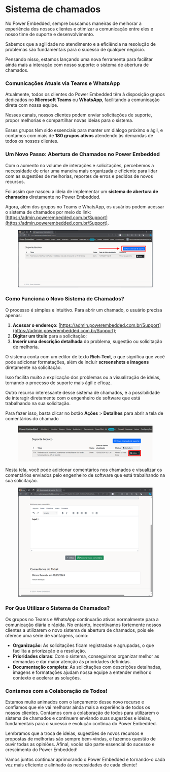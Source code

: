 # Sistema de chamados

No Power Embedded, sempre buscamos maneiras de melhorar a experiência dos nossos clientes e otimizar a comunicação entre eles e nosso time de suporte e desenvolvimento.&#x20;

Sabemos que a agilidade no atendimento e a eficiência na resolução de problemas são fundamentais para o sucesso de qualquer negócio.

Pensando nisso, estamos lançando uma nova ferramenta para facilitar ainda mais a interação com nosso suporte: o sistema de abertura de chamados.



### Comunicações Atuais via Teams e WhatsApp

Atualmente, todos os clientes do Power Embedded têm à disposição grupos dedicados no **Microsoft Teams** ou **WhatsApp**, facilitando a comunicação direta com nossa equipe.

Nesses canais, nossos clientes podem enviar solicitações de suporte, propor melhorias e compartilhar novas ideias para o sistema.

Esses grupos têm sido essenciais para manter um diálogo próximo e ágil, e contamos com mais de **180 grupos ativos** atendendo às demandas de todos os nossos clientes.



### Um Novo Passo: Abertura de Chamados no Power Embedded

Com o aumento no volume de interações e solicitações, percebemos a necessidade de criar uma maneira mais organizada e eficiente para lidar com as sugestões de melhorias, reportes de erros e pedidos de novos recursos.

Foi assim que nasceu a ideia de implementar um **sistema de abertura de chamados** diretamente no Power Embedded.

Agora, além dos grupos no Teams e WhatsApp, os usuários podem acessar o sistema de chamados por meio do link: [https://admin.powerembedded.com.br/Support](https://admin.powerembedded.com.br/Support).

<figure><img src="../.gitbook/assets/image (295).png" alt=""><figcaption></figcaption></figure>



### Como Funciona o Novo Sistema de Chamados?

O processo é simples e intuitivo. Para abrir um chamado, o usuário precisa apenas:

1. **Acessar o endereço**: [https://admin.powerembedded.com.br/Support](https://admin.powerembedded.com.br/Support);
2. **Digitar um título** para a solicitação;
3. **Inserir uma descrição detalhada** do problema, sugestão ou solicitação de melhoria.

O sistema conta com um editor de texto **Rich-Text**, o que significa que você pode adicionar formatações, além de incluir **screenshots e imagens** diretamente na solicitação.

Isso facilita muito a explicação dos problemas ou a visualização de ideias, tornando o processo de suporte mais ágil e eficaz.

Outro recurso interessante desse sistema de chamados, é a possibilidade de interagir diretamente com o engenheiro de software que está trabalhando na sua solicitação.

Para fazer isso, basta clicar no botão **Ações** > **Detalhes** para abrir a tela de comentários do chamado

<figure><img src="../.gitbook/assets/image (296).png" alt=""><figcaption></figcaption></figure>

Nesta tela, você pode adicionar comentários nos chamados e visualizar os comentários enviados pelo engenheiro de software que está trabalhando na sua solicitação.

<figure><img src="../.gitbook/assets/image (297).png" alt=""><figcaption></figcaption></figure>



### Por Que Utilizar o Sistema de Chamados?

Os grupos no Teams e WhatsApp continuarão ativos normalmente para a comunicação diária e rápida. No entanto, incentivamos fortemente nossos clientes a utilizarem o novo sistema de abertura de chamados, pois ele oferece uma série de vantagens, como:

* **Organização**: As solicitações ficam registradas e agrupadas, o que facilita a priorização e a resolução.
* **Prioridades claras**: Com o sistema, conseguimos organizar melhor as demandas e dar maior atenção às prioridades definidas.
* **Documentação completa**: As solicitações com descrições detalhadas, imagens e formatações ajudam nossa equipe a entender melhor o contexto e acelerar as soluções.



### Contamos com a Colaboração de Todos!

Estamos muito animados com o lançamento desse novo recurso e confiamos que ele vai melhorar ainda mais a experiência de todos os nossos clientes. Contamos com a colaboração de todos para utilizarem o sistema de chamados e continuem enviando suas sugestões e ideias, fundamentais para o sucesso e evolução contínua do Power Embedded.

Lembramos que a troca de ideias, sugestões de novos recursos e propostas de melhorias são sempre bem-vindas, e fazemos questão de ouvir todas as opiniões. Afinal, vocês são parte essencial do sucesso e crescimento do Power Embedded!

Vamos juntos continuar aprimorando o Power Embedded e tornando-o cada vez mais eficiente e alinhado às necessidades de cada cliente!
